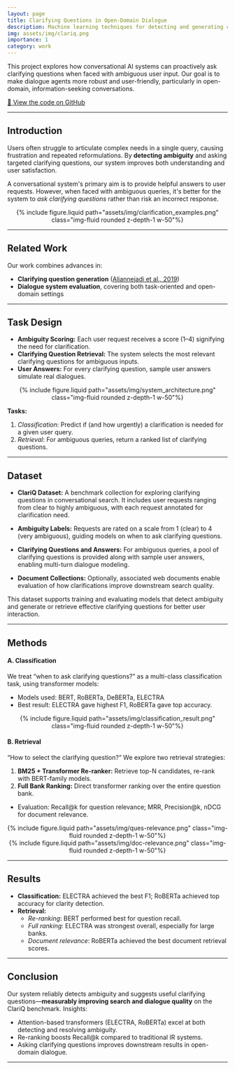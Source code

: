 ```yaml
---
layout: page
title: Clarifying Questions in Open-Domain Dialogue
description: Machine learning techniques for detecting and generating clarifying questions with ClariQ benchmark.
img: assets/img/clariq.png
importance: 1
category: work
---
```


This project explores how conversational AI systems can proactively ask clarifying questions when faced with ambiguous user input. Our goal is to make dialogue agents more robust and user-friendly, particularly in open-domain, information-seeking conversations.

[🔗 View the code on GitHub](https://github.com/ritikalath/NLP_TeamRAMA)

---

## Introduction

Users often struggle to articulate complex needs in a single query, causing frustration and repeated reformulations. By **detecting ambiguity** and asking targeted clarifying questions, our system improves both understanding and user satisfaction.

A conversational system's primary aim is to provide helpful answers to user requests. However, when faced with ambiguous queries, it's better for the system to *ask clarifying questions* rather than risk an incorrect response.

<div class="col-sm mt-3 mt-md-0" style="text-align: center">
    {% include figure.liquid path="assets/img/clarification_examples.png" class="img-fluid rounded z-depth-1 w-50"%}
</div>

---

## Related Work

Our work combines advances in:
- **Clarifying question generation** ([Aliannejadi et al., 2019][1])
- **Dialogue system evaluation**, covering both task-oriented and open-domain settings

---

## Task Design

- **Ambiguity Scoring:** Each user request receives a score (1–4) signifying the need for clarification.
- **Clarifying Question Retrieval:** The system selects the most relevant clarifying questions for ambiguous inputs.
- **User Answers:** For every clarifying question, sample user answers simulate real dialogues.

<div class="col-sm mt-3 mt-md-0" style="text-align: center">
    {% include figure.liquid path="assets/img/system_architecture.png" class="img-fluid rounded z-depth-1 w-50"%}
</div>

**Tasks:**
1. *Classification*: Predict if (and how urgently) a clarification is needed for a given user query.
2. *Retrieval*: For ambiguous queries, return a ranked list of clarifying questions.

---

## Dataset

- **ClariQ Dataset:** A benchmark collection for exploring clarifying questions in conversational search. It includes user requests ranging from clear to highly ambiguous, with each request annotated for clarification need.

- **Ambiguity Labels:** Requests are rated on a scale from 1 (clear) to 4 (very ambiguous), guiding models on when to ask clarifying questions.

- **Clarifying Questions and Answers:** For ambiguous queries, a pool of clarifying questions is provided along with sample user answers, enabling multi-turn dialogue modeling.

- **Document Collections:** Optionally, associated web documents enable evaluation of how clarifications improve downstream search quality.

This dataset supports training and evaluating models that detect ambiguity and generate or retrieve effective clarifying questions for better user interaction.

---

## Methods

#### A. Classification

We treat “when to ask clarifying questions?” as a multi-class classification task, using transformer models:

- Models used: BERT, RoBERTa, DeBERTa, ELECTRA
- Best result: ELECTRA gave highest F1, RoBERTa gave top accuracy.

<div class="col-sm mt-3 mt-md-0" style="text-align: center">
    {% include figure.liquid path="assets/img/classification_result.png" class="img-fluid rounded z-depth-1 w-50"%}
</div>

#### B. Retrieval

“How to select the clarifying question?” We explore two retrieval strategies:

1. **BM25 + Transformer Re-ranker:** Retrieve top-N candidates, re-rank with BERT-family models.
2. **Full Bank Ranking:** Direct transformer ranking over the entire question bank.

- Evaluation: Recall@k for question relevance; MRR, Precision@k, nDCG for document relevance.

<div class="col-sm mt-3 mt-md-0" style="text-align: center">
    {% include figure.liquid path="assets/img/ques-relevance.png" class="img-fluid rounded z-depth-1 w-50"%}
</div>

<div class="col-sm mt-3 mt-md-0" style="text-align: center">
    {% include figure.liquid path="assets/img/doc-relevance.png" class="img-fluid rounded z-depth-1 w-50"%}
</div>

---

## Results

- **Classification:** ELECTRA achieved the best F1; RoBERTa achieved top accuracy for clarity detection.
- **Retrieval:** 
  - *Re-ranking*: BERT performed best for question recall.
  - *Full ranking*: ELECTRA was strongest overall, especially for large banks.
  - *Document relevance*: RoBERTa achieved the best document retrieval scores.

---

## Conclusion

Our system reliably detects ambiguity and suggests useful clarifying questions—**measurably improving search and dialogue quality** on the ClariQ benchmark. Insights:
- Attention-based transformers (ELECTRA, RoBERTa) excel at both detecting and resolving ambiguity.
- Re-ranking boosts Recall@k compared to traditional IR systems.
- Asking clarifying questions improves downstream results in open-domain dialogue.

---

[1]: https://doi.org/10.1145/3331184.3331265

